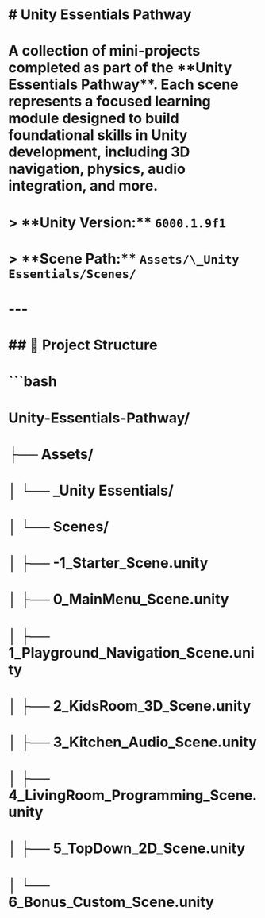 # \# Unity Essentials Pathway

# 

# A collection of mini-projects completed as part of the \*\*Unity Essentials Pathway\*\*. Each scene represents a focused learning module designed to build foundational skills in Unity development, including 3D navigation, physics, audio integration, and more.

# 

# > \*\*Unity Version:\*\* `6000.1.9f1`  

# > \*\*Scene Path:\*\* `Assets/\_Unity Essentials/Scenes/`

# 

# ---

# 

# \## 📁 Project Structure

# 

# ```bash

# Unity-Essentials-Pathway/

# ├── Assets/

# │   └── \_Unity Essentials/

# │       └── Scenes/

# │           ├── -1\_Starter\_Scene.unity

# │           ├── 0\_MainMenu\_Scene.unity

# │           ├── 1\_Playground\_Navigation\_Scene.unity

# │           ├── 2\_KidsRoom\_3D\_Scene.unity

# │           ├── 3\_Kitchen\_Audio\_Scene.unity

# │           ├── 4\_LivingRoom\_Programming\_Scene.unity

# │           ├── 5\_TopDown\_2D\_Scene.unity

# │           └── 6\_Bonus\_Custom\_Scene.unity




